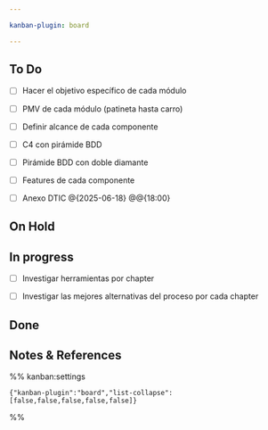 ```yaml
---

kanban-plugin: board

---
```


## To Do

- [ ] Hacer el objetivo específico de cada módulo
- [ ] PMV de cada módulo (patineta hasta carro)
- [ ] Definir alcance de cada componente
- [ ] C4 con pirámide BDD
- [ ] Pirámide BDD con doble diamante
- [ ] Features de cada componente
- [ ] Anexo DTIC @{2025-06-18} @@{18:00}


## On Hold



## In progress

- [ ] Investigar herramientas por chapter
- [ ] Investigar las mejores alternativas del proceso por cada chapter


## Done



## Notes & References





%% kanban:settings
```
{"kanban-plugin":"board","list-collapse":[false,false,false,false,false]}
```
%%